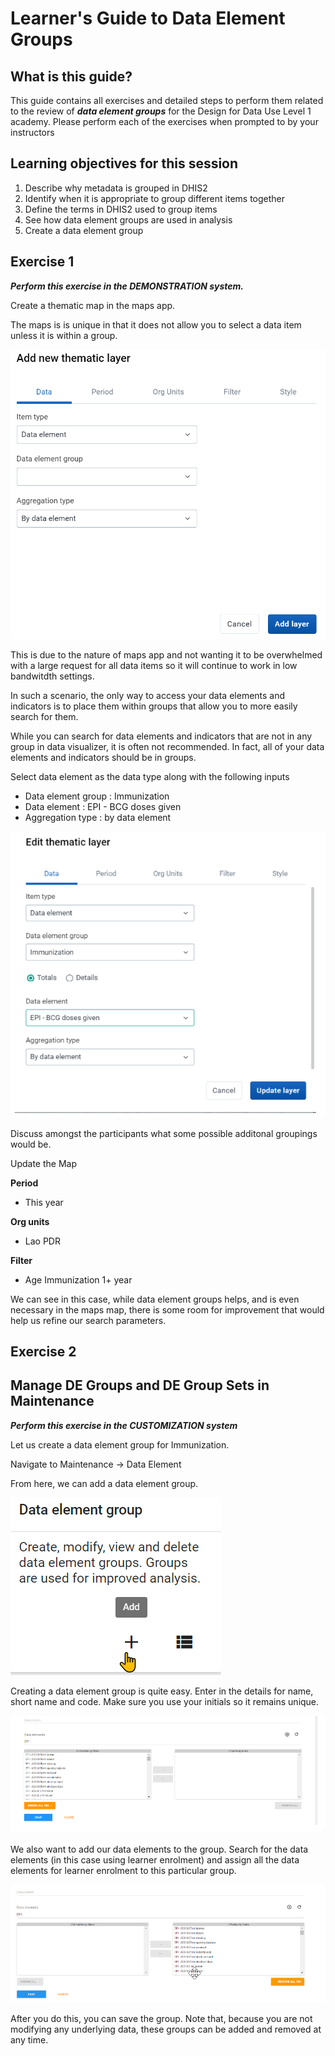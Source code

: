 # Learner's Guide to Data Element Groups

## What is this guide?

This guide contains all exercises and detailed steps to perform them related to the review of ***data element groups*** for the Design for Data Use Level 1 academy. Please perform each of the exercises when prompted to by your instructors

## Learning objectives for this session

1. Describe why metadata is grouped in DHIS2
2. Identify when it is appropriate to group different items together
3. Define the terms in DHIS2 used to group items
4. See how data element groups are used in analysis
5. Create a data element group

## Exercise 1

***Perform this exercise in the DEMONSTRATION system.***

Create a thematic map in the maps app.

The maps is is unique in that it does not allow you to select a data item unless it is within a group. 

![maps-data-select](images/degs/maps-data-select.png)

This is due to the nature of maps app and not wanting it to be overwhelmed with a large request for all data items so it will continue to work in low bandwitdth settings.

In such a scenario, the only way to access your data elements and indicators is to place them within groups that allow you to more easily search for them.

While you can search for data elements and indicators that are not in any group in data visualizer, it is often not recommended. In fact, all of your data elements and indicators should be in groups.

Select data element as the data type along with the following inputs

- Data element group : Immunization
- Data element : EPI - BCG doses given
- Aggregation type : by data element

![maps-data-select-complete](images/degs/maps-data-select-complete.png)

Discuss amongst the participants what some possible additonal groupings would be. 

Update the Map

**Period**
- This year

**Org units**
- Lao PDR

**Filter**
- Age Immunization 1+ year

We can see in this case, while data element groups helps, and is even necessary in the maps map, there is some room for improvement that would help us refine our search parameters.

## Exercise 2

## Manage DE Groups and DE Group Sets in Maintenance

***Perform this exercise in the CUSTOMIZATION system***

Let us create a data element group for Immunization.

Navigate to Maintenance -> Data Element

From here, we can add a data element group.

![add-de-group](images/degs/add-de-group.png)

Creating a data element group is quite easy. Enter in the details for name, short name and code. Make sure you use your initials so it remains unique.

![edit-de-group](images/degs/edit-de-group.png)

We also want to add our data elements to the group. Search for the data elements (in this case using learner enrolment) and assign all the data elements for learner enrolment to this particular group. 

![assign-des-to-group](images/degs/assign-des-to-group.png)

After you do this, you can save the group. Note that, because you are not modifying any underlying data, these groups can be added and removed at any time.